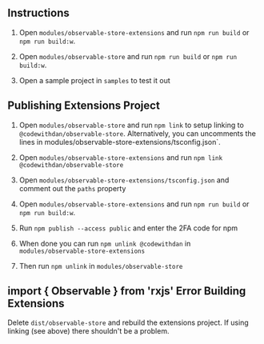 ## Instructions

1. Open `modules/observable-store-extensions` and run `npm run build` or `npm run build:w`.

1. Open `modules/observable-store` and run `npm run build` or `npm run build:w`.

1. Open a sample project in `samples` to test it out


## Publishing Extensions Project

1. Open `modules/observable-store` and run `npm link` to setup linking to `@codewithdan/observable-store`. Alternatively, you can uncomments the lines in modules/observable-store-extensions/tsconfig.json`.

1. Open `modules/observable-store-extensions` and run `npm link @codewithdan/observable-store`

1. Open `modules/observable-store-extensions/tsconfig.json` and comment out the `paths` property

1. Open `modules/observable-store-extensions` and run `npm run build` or `npm run build:w`.

1. Run `npm publish --access public` and enter the 2FA code for npm

1. When done you can run `npm unlink @codewithdan` in `modules/observable-store-extensions`

1. Then run `npm unlink` in `modules/observable-store`


## import { Observable } from 'rxjs' Error Building Extensions

Delete `dist/observable-store` and rebuild the extensions project. If using linking (see above) there shouldn't be a problem.